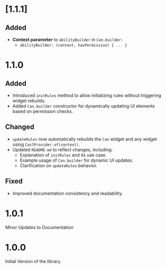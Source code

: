 # [1.1.1]

## Added
- **Context parameter** to `abilityBuilder` in `Can.builder`:
    - `abilityBuilder: (context, hasPermission) { ... }`
  
# 1.1.0

## Added
- Introduced `initRules` method to allow initializing rules without triggering widget rebuilds.
- Added `Can.builder` constructor for dynamically updating UI elements based on permission checks.

## Changed
- `updateRules` now automatically rebuilds the `Can` widget and any widget using `CaslProvider.of(context)`.
- Updated `README.md` to reflect changes, including:
    - Explanation of `initRules` and its use case.
    - Example usage of `Can.builder` for dynamic UI updates.
    - Clarification on `updateRules` behavior.

## Fixed
- Improved documentation consistency and readability.

# 1.0.1

Minor Updates to Documentation

# 1.0.0

Initial Version of the library.